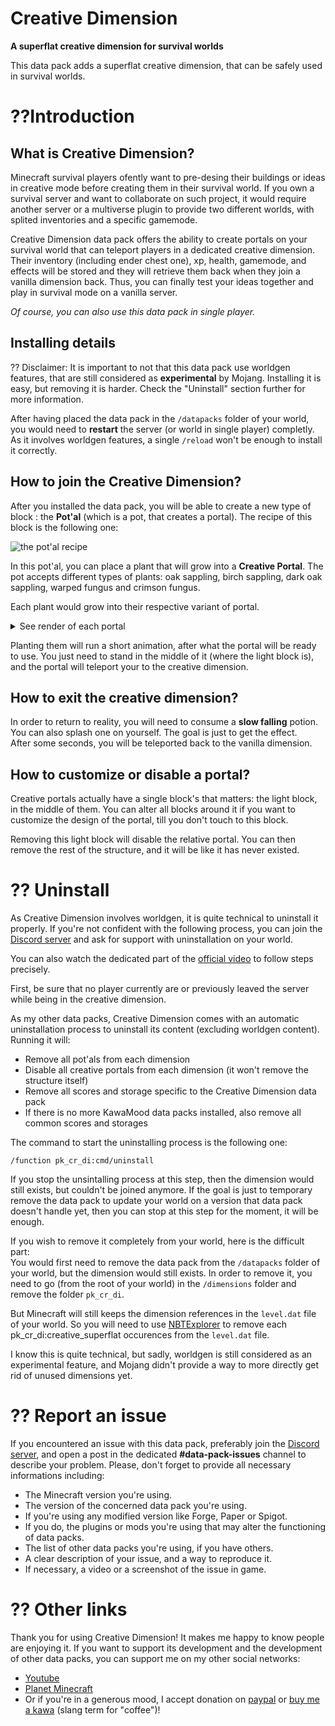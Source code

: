 # **Creative Dimension**

**A superflat creative dimension for survival worlds**

This data pack adds a superflat creative dimension, that can be safely used in survival worlds.

# ??Introduction
## What is Creative Dimension?

Minecraft survival players ofently want to pre-desing their buildings or ideas in creative mode before creating them in their survival world. If you own a survival server and want to collaborate on such project, it would require another server or a multiverse plugin to provide two different worlds, with splited inventories and a specific gamemode.

Creative Dimension data pack offers the ability to create portals on your survival world that can teleport players in a dedicated creative dimension. Their inventory (including ender chest one), xp, health, gamemode, and effects will be stored and they will retrieve them back when they join a vanilla dimension back. Thus, you can finally test your ideas together and play in survival mode on a vanilla server.

_Of course, you can also use this data pack in single player._

## Installing details

?? Disclaimer: It is important to not that this data pack use worldgen features, that are still considered as **experimental** by Mojang. Installing it is easy, but removing it is harder. Check the "Uninstall" section further for more information.

After having placed the data pack in the `/datapacks` folder of your world, you would need to **restart** the server (or world in single player) completly. As it involves worldgen features, a single `/reload` won't be enough to install it correctly.

## How to join the Creative Dimension?

After you installed the data pack, you will be able to create a new type of block : the **Pot'al** (which is a pot, that creates a portal). The recipe of this block is the following one: 

![the pot'al recipe](https://cdn.modrinth.com/data/cached_images/87b6998a5e0ae0d02c86f8d54dc1612c90481d76.png)

In this pot'al, you can place a plant that will grow into a **Creative Portal**. 
The pot accepts different types of plants: oak sappling, birch sappling, dark oak sappling, warped fungus and crimson fungus.

Each plant would grow into their respective variant of portal. 

<details>
<summary>See render of each portal</summary>

![creative portal variants](https://cdn.modrinth.com/data/cached_images/1fb7929baa1189c6875aab936c702c32bd48963d.png)
</details>

Planting them will run a short animation, after what the portal will be ready to use.
You just need to stand in the middle of it (where the light block is), and the portal will teleport your to the creative dimension. 

## How to exit the creative dimension? 

In order to return to reality, you will need to consume a **slow falling** potion. You can also splash one on yourself. The goal is just to get the effect.  
After some seconds, you will be teleported back to the vanilla dimension. 

## How to customize or disable a portal?

Creative portals actually have a single block's that matters: the light block, in the middle of them. You can alter all blocks around it if you want to customize the design of the portal, till you don't touch to this block.

Removing this light block will disable the relative portal. You can then remove the rest of the structure, and it will be like it has never existed.

# ?? Uninstall

As Creative Dimension involves worldgen, it is quite technical to uninstall it properly. If you're not confident with the following process, you can join the [Discord server](https://discord.com/invite/w8s9XWgN6v) and ask for support with uninstallation on your world.

You can also watch the dedicated part of the [official video](https://youtu.be/m3Jc3KeQi-U) to follow steps precisely.

First, be sure that no player currently are or previously leaved the server while being in the creative dimension.

As my other data packs, Creative Dimension comes with an automatic uninstallation process to uninstall its content (excluding worldgen content). Running it will:
- Remove all pot'als from each dimension
- Disable all creative portals from each dimension (it won't remove the structure itself)
- Remove all scores and storage specific to the Creative Dimension data pack
- If there is no more KawaMood data packs installed, also remove all common scores and storages

The command to start the uninstalling process is the following one: 
```
/function pk_cr_di:cmd/uninstall
```

If you stop the unsintalling process at this step, then the dimension would still exists, but couldn't be joined anymore. If the goal is just to temporary remove the data pack to update your world on a version that data pack doesn't handle yet, then you can stop at this step for the moment, it will be enough.

If you wish to remove it completely from your world, here is the difficult part:  
You would first need to remove the data pack from the `/datapacks` folder of your world, but the dimension would still exists. In order to remove it, you need to go (from the root of your world) in the `/dimensions` folder and remove the folder `pk_cr_di`.

But Minecraft will still keeps the dimension references in the `level.dat` file of your world. 
So you will need to use [NBTExplorer](https://github.com/jaquadro/NBTExplorer) to remove each pk_cr_di:creative_superflat occurences from the `level.dat` file.

I know this is quite technical, but sadly, worldgen is still considered as an experimental feature, and Mojang didn't provide a way to more directly get rid of unused dimensions yet.

# ?? Report an issue

If you encountered an issue with this data pack, preferably join the [Discord server](https://discord.com/invite/w8s9XWgN6v), and open a post in the dedicated **#data-pack-issues** channel to describe your problem. Please, don't forget to provide all necessary informations including:
- The Minecraft version you're using.
- The version of the concerned data pack you're using.
- If you're using any modified version like Forge, Paper or Spigot.
- If you do, the plugins or mods you're using that may alter the functioning of data packs.
- The list of other data packs you're using, if you have others.
- A clear description of your issue, and a way to reproduce it.
- If necessary, a video or a screenshot of the issue in game.

# ?? Other links

Thank you for using Creative Dimension! It makes me happy to know people are enjoying it.
If you want to support its development and the development of other data packs, you can support me on my other social networks: 

- [Youtube](https://www.youtube.com/@KawaMood/)
- [Planet Minecraft](https://www.planetminecraft.com/member/kawamood/)
- Or if you're in a generous mood, I accept donation on [paypal](https://paypal.me/KawaMood) or [buy me a kawa](https://www.buymeacoffee.com/kawamood) (slang term for "coffee")!
